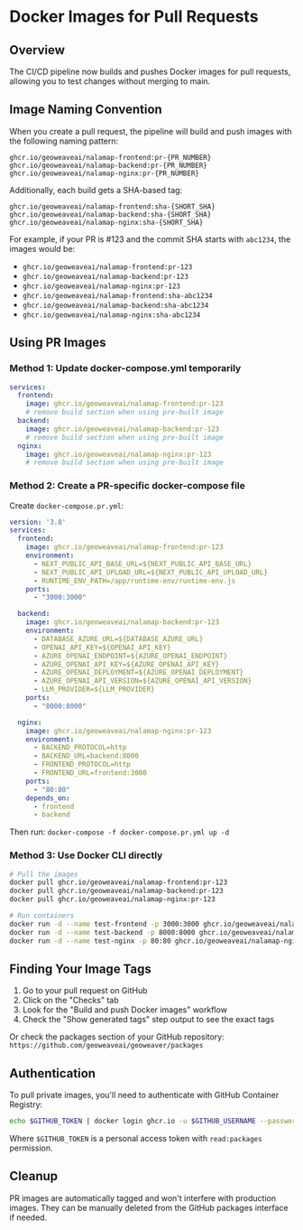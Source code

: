 # Docker Images for Pull Requests

## Overview

The CI/CD pipeline now builds and pushes Docker images for pull requests, allowing you to test changes without merging to main.

## Image Naming Convention

When you create a pull request, the pipeline will build and push images with the following naming pattern:

```
ghcr.io/geoweaveai/nalamap-frontend:pr-{PR_NUMBER}
ghcr.io/geoweaveai/nalamap-backend:pr-{PR_NUMBER}
ghcr.io/geoweaveai/nalamap-nginx:pr-{PR_NUMBER}
```

Additionally, each build gets a SHA-based tag:
```
ghcr.io/geoweaveai/nalamap-frontend:sha-{SHORT_SHA}
ghcr.io/geoweaveai/nalamap-backend:sha-{SHORT_SHA}
ghcr.io/geoweaveai/nalamap-nginx:sha-{SHORT_SHA}
```

For example, if your PR is #123 and the commit SHA starts with `abc1234`, the images would be:
- `ghcr.io/geoweaveai/nalamap-frontend:pr-123`
- `ghcr.io/geoweaveai/nalamap-backend:pr-123`
- `ghcr.io/geoweaveai/nalamap-nginx:pr-123`
- `ghcr.io/geoweaveai/nalamap-frontend:sha-abc1234`
- `ghcr.io/geoweaveai/nalamap-backend:sha-abc1234`
- `ghcr.io/geoweaveai/nalamap-nginx:sha-abc1234`

## Using PR Images

### Method 1: Update docker-compose.yml temporarily

```yaml
services:
  frontend:
    image: ghcr.io/geoweaveai/nalamap-frontend:pr-123
    # remove build section when using pre-built image
  backend:
    image: ghcr.io/geoweaveai/nalamap-backend:pr-123
    # remove build section when using pre-built image
  nginx:
    image: ghcr.io/geoweaveai/nalamap-nginx:pr-123
    # remove build section when using pre-built image
```

### Method 2: Create a PR-specific docker-compose file

Create `docker-compose.pr.yml`:
```yaml
version: '3.8'
services:
  frontend:
    image: ghcr.io/geoweaveai/nalamap-frontend:pr-123
    environment:
      - NEXT_PUBLIC_API_BASE_URL=${NEXT_PUBLIC_API_BASE_URL}
      - NEXT_PUBLIC_API_UPLOAD_URL=${NEXT_PUBLIC_API_UPLOAD_URL}
      - RUNTIME_ENV_PATH=/app/runtime-env/runtime-env.js
    ports:
      - "3000:3000"

  backend:
    image: ghcr.io/geoweaveai/nalamap-backend:pr-123
    environment:
      - DATABASE_AZURE_URL=${DATABASE_AZURE_URL}
      - OPENAI_API_KEY=${OPENAI_API_KEY}
      - AZURE_OPENAI_ENDPOINT=${AZURE_OPENAI_ENDPOINT}
      - AZURE_OPENAI_API_KEY=${AZURE_OPENAI_API_KEY}
      - AZURE_OPENAI_DEPLOYMENT=${AZURE_OPENAI_DEPLOYMENT}
      - AZURE_OPENAI_API_VERSION=${AZURE_OPENAI_API_VERSION}
      - LLM_PROVIDER=${LLM_PROVIDER}
    ports:
      - "8000:8000"

  nginx:
    image: ghcr.io/geoweaveai/nalamap-nginx:pr-123
    environment:
      - BACKEND_PROTOCOL=http
      - BACKEND_URL=backend:8000
      - FRONTEND_PROTOCOL=http
      - FRONTEND_URL=frontend:3000
    ports:
      - "80:80"
    depends_on:
      - frontend
      - backend
```

Then run: `docker-compose -f docker-compose.pr.yml up -d`

### Method 3: Use Docker CLI directly

```bash
# Pull the images
docker pull ghcr.io/geoweaveai/nalamap-frontend:pr-123
docker pull ghcr.io/geoweaveai/nalamap-backend:pr-123
docker pull ghcr.io/geoweaveai/nalamap-nginx:pr-123

# Run containers
docker run -d --name test-frontend -p 3000:3000 ghcr.io/geoweaveai/nalamap-frontend:pr-123
docker run -d --name test-backend -p 8000:8000 ghcr.io/geoweaveai/nalamap-backend:pr-123
docker run -d --name test-nginx -p 80:80 ghcr.io/geoweaveai/nalamap-nginx:pr-123
```

## Finding Your Image Tags

1. Go to your pull request on GitHub
2. Click on the "Checks" tab
3. Look for the "Build and push Docker images" workflow
4. Check the "Show generated tags" step output to see the exact tags

Or check the packages section of your GitHub repository:
`https://github.com/geoweaveai/geoweaver/packages`

## Authentication

To pull private images, you'll need to authenticate with GitHub Container Registry:

```bash
echo $GITHUB_TOKEN | docker login ghcr.io -u $GITHUB_USERNAME --password-stdin
```

Where `$GITHUB_TOKEN` is a personal access token with `read:packages` permission.

## Cleanup

PR images are automatically tagged and won't interfere with production images. They can be manually deleted from the GitHub packages interface if needed.